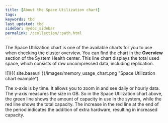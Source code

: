 ```yaml
---
title: [About the Space Utilization chart]
tags:
keywords: tbd
last_updated: tbd
sidebar: mydoc_sidebar
permalink: /:collection/:path.html
---
```

The Space Utilization chart is one of the available charts for you to use when checking the cluster overview. You can find the chart in the **Overview** section of the System Health center. This line chart displays the total used space, which consists of raw uncompressed data, including replication.

 ![]({{ site.baseurl }}/images/memory_usage_chart.png "Space Utilization chart example")

The x-axis is by time. It allows you to zoom in and see daily or hourly data. The y-axis measures the size in GB. So in the Space Utilization chart above, the green line shows the amount of capacity in use in the system, while the red line shows the total capacity. The increase in the red line at the end of the period indicates the addition of extra hardware, resulting in increased capacity.
